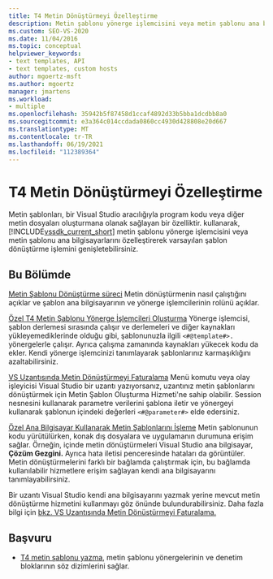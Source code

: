 ```yaml
---
title: T4 Metin Dönüştürmeyi Özelleştirme
description: Metin şablonu yönerge işlemcisini veya metin şablonu ana bilgisayarlarını özelleştirerek varsayılan şablon dönüştürme işlemini nasıl genişletebilirsiniz?
ms.custom: SEO-VS-2020
ms.date: 11/04/2016
ms.topic: conceptual
helpviewer_keywords:
- text templates, API
- text templates, custom hosts
author: mgoertz-msft
ms.author: mgoertz
manager: jmartens
ms.workload:
- multiple
ms.openlocfilehash: 35942b5f87458d1ccaf4892d33b5bba1dcdbb8a0
ms.sourcegitcommit: e3a364c014ccdada0860cc4930d428808e20d667
ms.translationtype: MT
ms.contentlocale: tr-TR
ms.lasthandoff: 06/19/2021
ms.locfileid: "112389364"
---
```

# <a name="customize-t4-text-transformation"></a>T4 Metin Dönüştürmeyi Özelleştirme

Metin şablonları, bir Visual Studio aracılığıyla program kodu veya diğer metin dosyaları oluşturmana olanak sağlayan bir özelliktir. kullanarak, [!INCLUDE[vssdk_current_short](../modeling/includes/vssdk_current_short_md.md)] metin şablonu yönerge işlemcisini veya metin şablonu ana bilgisayarlarını özelleştirerek varsayılan şablon dönüştürme işlemini genişletebilirsiniz.

## <a name="in-this-section"></a>Bu Bölümde

 [Metin Şablonu Dönüştürme süreci](../modeling/the-text-template-transformation-process.md) Metin dönüştürmenin nasıl çalıştığını açıklar ve şablon ana bilgisayarının ve yönerge işlemcilerinin rolünü açıklar.

 [Özel T4 Metin Şablonu Yönerge İşlemcileri Oluşturma](../modeling/creating-custom-t4-text-template-directive-processors.md) Yönerge işlemcisi, şablon derlemesi sırasında çalışır ve derlemeleri ve diğer kaynakları yükleyemediklerinde olduğu gibi, şablonunuzla ilgili `<#@template#>.` yönergelerle çalışır. Ayrıca çalışma zamanında kaynakları yükecek kodu da ekler. Kendi yönerge işlemcinizi tanımlayarak şablonlarınız karmaşıklığını azaltabilirsiniz.

 [VS Uzantısında Metin Dönüştürmeyi Faturalama](../modeling/invoking-text-transformation-in-a-vs-extension.md) Menü komutu veya olay işleyicisi Visual Studio bir uzantı yazıyorsanız, uzantınız metin şablonlarını dönüştürmek için Metin Şablon Oluşturma Hizmeti'ne sahip olabilir. Session nesnesini kullanarak parametre verilerini şablona iletir ve yönergeyi kullanarak şablonun içindeki değerleri `<#@parameter#>` elde edersiniz.

 [Özel Ana Bilgisayar Kullanarak Metin Şablonlarını İşleme](../modeling/processing-text-templates-by-using-a-custom-host.md) Metin şablonunun kodu yürütülürken, konak dış dosyalara ve uygulamanın durumuna erişim sağlar. Örneğin, içinde metin dönüştürmeleri Visual Studio ana bilgisayar, **Çözüm Gezgini.** Ayrıca hata iletisi penceresinde hataları da görüntüler. Metin dönüştürmelerini farklı bir bağlamda çalıştırmak için, bu bağlamda kullanılabilir hizmetlere erişim sağlayan kendi ana bilgisayarını tanımlayabilirsiniz.

 Bir uzantı Visual Studio kendi ana bilgisayarını yazmak yerine mevcut metin dönüştürme hizmetini kullanmayı göz önünde bulundurabilirsiniz. Daha fazla bilgi için [bkz. VS Uzantısında Metin Dönüştürmeyi Faturalama.](../modeling/invoking-text-transformation-in-a-vs-extension.md)

## <a name="reference"></a>Başvuru

- [T4 metin şablonu yazma,](../modeling/writing-a-t4-text-template.md) metin şablonu yönergelerinin ve denetim bloklarının söz dizimlerini sağlar.
